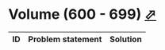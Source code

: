 # Volume (600 - 699) [⬀](http://acm.sgu.ru/olimp/problemset.php?contest=0&volume=6)

| ID | Problem statement | Solution |
|----|-------------------|----------|


